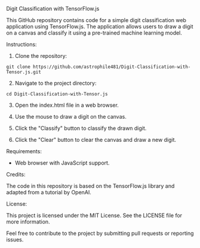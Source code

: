   Digit Classification with TensorFlow.js

  This GitHub repository contains code for a simple digit classification web application using TensorFlow.js. The application allows users to draw a digit on a canvas and classify it using a pre-trained machine learning model.

  Instructions:

  1. Clone the repository:

    git clone https://github.com/astrophile481/Digit-Classification-with-Tensor.js.git

  2. Navigate to the project directory:

    cd Digit-Classification-with-Tensor.js

  3. Open the index.html file in a web browser.

  4. Use the mouse to draw a digit on the canvas.

  5. Click the "Classify" button to classify the drawn digit.

  6. Click the "Clear" button to clear the canvas and draw a new digit.

  Requirements:

  - Web browser with JavaScript support.

  Credits:

  The code in this repository is based on the TensorFlow.js library and adapted from a tutorial by OpenAI.

  License:

  This project is licensed under the MIT License. See the LICENSE file for more information.

  Feel free to contribute to the project by submitting pull requests or reporting issues.
